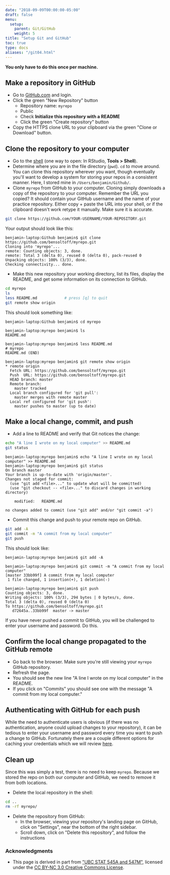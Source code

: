 ```yaml
---
date: "2018-09-09T00:00:00-05:00"
draft: false
menu:
  setup:
    parent: Git/GitHub
    weight: 5
title: "Setup Git and GitHub"
toc: true
type: docs
aliases: "/git04.html"
---
```




**You only have to do this once per machine.**

## Make a repository in GitHub

* Go to [GitHub.com](https://www.github.com) and login.
* Click the green "New Repository" button
    * Repository name: `myrepo`
    * Public
    * Check **Initialize this repository with a README**
    * Click the green "Create repository" button
* Copy the HTTPS clone URL to your clipboard via the green "Clone or Download" button.

## Clone the repository to your computer

* Go to the [shell](/setup/shell/) (one way to open: In RStudio, **Tools > Shell**).
* Determine where you are in the file directory (`pwd`). `cd` to move around. You can clone this repository wherever you want, though eventually you'll want to develop a system for storing your repos in a consistent manner. Here, I stored mine in `/Users/benjamin/Github/`.
* Clone `myrepo` from GitHub to your computer. Cloning simply downloads a copy of the repository to your computer. Remember the URL you copied? It should contain your GitHub username and the name of your practice repository. Either copy + paste the URL into your shell, or if the clipboard doesn't work retype it manually. Make sure it is accurate.


```bash
git clone https://github.com/YOUR-USERNAME/YOUR-REPOSITORY.git
```

Your output should look like this:

```{}
benjamin-laptop:Github benjamin$ git clone https://github.com/bensoltoff/myrepo.git
Cloning into 'myrepo'...
remote: Counting objects: 3, done.
remote: Total 3 (delta 0), reused 0 (delta 0), pack-reused 0
Unpacking objects: 100% (3/3), done.
Checking connectivity... done.
```

* Make this new repository your working directory, list its files, display the README, and get some information on its connection to GitHub.


```bash
cd myrepo
ls
less README.md            # press [q] to quit
git remote show origin
```

This should look something like:

```{}
benjamin-laptop:Github benjamin$ cd myrepo

benjamin-laptop:myrepo benjamin$ ls
README.md

benjamin-laptop:myrepo benjamin$ less README.md
# myrepo
README.md (END)

benjamin-laptop:myrepo benjamin$ git remote show origin
* remote origin
  Fetch URL: https://github.com/bensoltoff/myrepo.git
  Push  URL: https://github.com/bensoltoff/myrepo.git
  HEAD branch: master
  Remote branch:
    master tracked
  Local branch configured for 'git pull':
    master merges with remote master
  Local ref configured for 'git push':
    master pushes to master (up to date)
```

## Make a local change, commit, and push

* Add a line to README and verify that Git notices the change:


```bash
echo "A line I wrote on my local computer" >> README.md
git status
```

```
benjamin-laptop:myrepo benjamin$ echo "A line I wrote on my local computer" >> README.md
benjamin-laptop:myrepo benjamin$ git status
On branch master
Your branch is up-to-date with 'origin/master'.
Changes not staged for commit:
  (use "git add <file>..." to update what will be committed)
  (use "git checkout -- <file>..." to discard changes in working directory)

	modified:   README.md

no changes added to commit (use "git add" and/or "git commit -a")
```

* Commit this change and push to your remote repo on GitHub.


```bash
git add -A
git commit -m "A commit from my local computer"
git push
```

This should look like:

```{}
benjamin-laptop:myrepo benjamin$ git add -A

benjamin-laptop:myrepo benjamin$ git commit -m "A commit from my local computer"
[master 33bb99f] A commit from my local computer
 1 file changed, 1 insertion(+), 1 deletion(-)
 
benjamin-laptop:myrepo benjamin$ git push
Counting objects: 3, done.
Writing objects: 100% (3/3), 294 bytes | 0 bytes/s, done.
Total 3 (delta 0), reused 0 (delta 0)
To https://github.com/bensoltoff/myrepo.git
   d72645a..33bb99f  master -> master
```

If you have never pushed a commit to GitHub, you will be challenged to enter your username and password. Do this.

## Confirm the local change propagated to the GitHub remote

* Go back to the browser. Make sure you're still viewing your `myrepo` GitHub repository.
* Refresh the page.
* You should see the new line "A line I wrote on my local computer" in the README.
* If you click on "Commits" you should see one with the message "A commit from my local computer."

## Authenticating with GitHub for each push

While the need to authenticate users is obvious (if there was no authentication, anyone could upload changes to your repository), it can be tedious to enter your username and password every time you want to push a change to GitHub. Fortunately there are a couple different options for caching your credentials which we will review [here](/setup/git-cache-credentials/).

## Clean up

Since this was simply a test, there is no need to keep `myrepo`. Because we stored the repo on both our computer and GitHub, we need to remove it from both locations.

* Delete the local repository in the shell:


```bash
cd ..
rm -rf myrepo/
```

* Delete the repository from GitHub:
    * In the browser, viewing your repository's landing page on GitHub, click on "Settings", near the bottom of the right sidebar.
    * Scroll down, click on "Delete this repository", and follow the instructions

### Acknowledgments


* This page is derived in part from ["UBC STAT 545A and 547M"](http://stat545.com), licensed under the [CC BY-NC 3.0 Creative Commons License](https://creativecommons.org/licenses/by-nc/3.0/).
